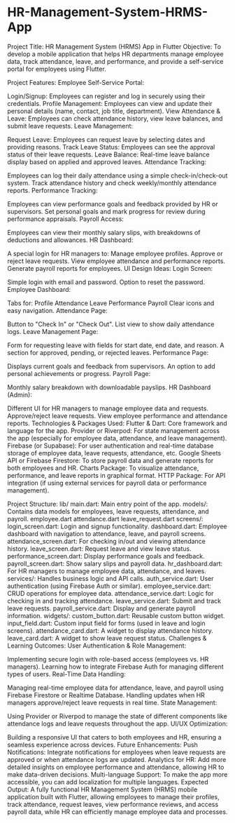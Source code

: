 # HR-Management-System-HRMS-App

Project Title: HR Management System (HRMS) App in Flutter
Objective:
To develop a mobile application that helps HR departments manage employee data, track attendance, leave, and performance, and provide a self-service portal for employees using Flutter.

Project Features:
Employee Self-Service Portal:

Login/Signup: Employees can register and log in securely using their credentials.
Profile Management: Employees can view and update their personal details (name, contact, job title, department).
View Attendance & Leave: Employees can check attendance history, view leave balances, and submit leave requests.
Leave Management:

Request Leave: Employees can request leave by selecting dates and providing reasons.
Track Leave Status: Employees can see the approval status of their leave requests.
Leave Balance: Real-time leave balance display based on applied and approved leaves.
Attendance Tracking:

Employees can log their daily attendance using a simple check-in/check-out system.
Track attendance history and check weekly/monthly attendance reports.
Performance Tracking:

Employees can view performance goals and feedback provided by HR or supervisors.
Set personal goals and mark progress for review during performance appraisals.
Payroll Access:

Employees can view their monthly salary slips, with breakdowns of deductions and allowances.
HR Dashboard:

A special login for HR managers to:
Manage employee profiles.
Approve or reject leave requests.
View employee attendance and performance reports.
Generate payroll reports for employees.
UI Design Ideas:
Login Screen:

Simple login with email and password.
Option to reset the password.
Employee Dashboard:

Tabs for:
Profile
Attendance
Leave
Performance
Payroll
Clear icons and easy navigation.
Attendance Page:

Button to "Check In" or "Check Out".
List view to show daily attendance logs.
Leave Management Page:

Form for requesting leave with fields for start date, end date, and reason.
A section for approved, pending, or rejected leaves.
Performance Page:

Displays current goals and feedback from supervisors.
An option to add personal achievements or progress.
Payroll Page:

Monthly salary breakdown with downloadable payslips.
HR Dashboard (Admin):

Different UI for HR managers to manage employee data and requests.
Approve/reject leave requests.
View employee performance and attendance reports.
Technologies & Packages Used:
Flutter & Dart: Core framework and language for the app.
Provider or Riverpod: For state management across the app (especially for employee data, attendance, and leave management).
Firebase (or Supabase): For user authentication and real-time database storage of employee data, leave requests, attendance, etc.
Google Sheets API or Firebase Firestore: To store payroll data and generate reports for both employees and HR.
Charts Package: To visualize attendance, performance, and leave reports in graphical format.
HTTP Package: For API integration (if using external services for payroll data or performance management).

Project Structure:
lib/
main.dart: Main entry point of the app.
models/: Contains data models for employees, leave requests, attendance, and payroll.
employee.dart
attendance.dart
leave_request.dart
screens/:
login_screen.dart: Login and signup functionality.
dashboard.dart: Employee dashboard with navigation to attendance, leave, and payroll screens.
attendance_screen.dart: For checking in/out and viewing attendance history.
leave_screen.dart: Request leave and view leave status.
performance_screen.dart: Display performance goals and feedback.
payroll_screen.dart: Show salary slips and payroll data.
hr_dashboard.dart: For HR managers to manage employee data, attendance, and leaves.
services/: Handles business logic and API calls.
auth_service.dart: User authentication (using Firebase Auth or similar).
employee_service.dart: CRUD operations for employee data.
attendance_service.dart: Logic for checking in and tracking attendance.
leave_service.dart: Submit and track leave requests.
payroll_service.dart: Display and generate payroll information.
widgets/:
custom_button.dart: Reusable custom button widget.
input_field.dart: Custom input field for forms (used in leave and login screens).
attendance_card.dart: A widget to display attendance history.
leave_card.dart: A widget to show leave request status.
Challenges & Learning Outcomes:
User Authentication & Role Management:

Implementing secure login with role-based access (employees vs. HR managers).
Learning how to integrate Firebase Auth for managing different types of users.
Real-Time Data Handling:

Managing real-time employee data for attendance, leave, and payroll using Firebase Firestore or Realtime Database.
Handling updates when HR managers approve/reject leave requests in real time.
State Management:

Using Provider or Riverpod to manage the state of different components like attendance logs and leave requests throughout the app.
UI/UX Optimization:

Building a responsive UI that caters to both employees and HR, ensuring a seamless experience across devices.
Future Enhancements:
Push Notifications: Integrate notifications for employees when leave requests are approved or when attendance logs are updated.
Analytics for HR: Add more detailed insights on employee performance and attendance, allowing HR to make data-driven decisions.
Multi-language Support: To make the app more accessible, you can add localization for multiple languages.
Expected Output:
A fully functional HR Management System (HRMS) mobile application built with Flutter, allowing employees to manage their profiles, track attendance, request leaves, view performance reviews, and access payroll data, while HR can efficiently manage employee data and processes.
